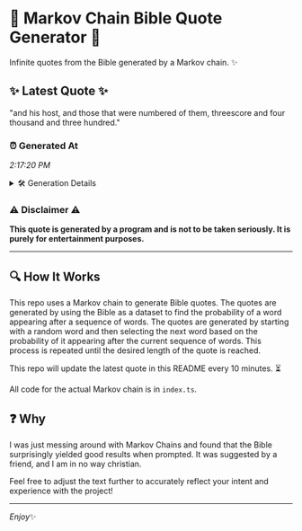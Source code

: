 # 📖 Markov Chain Bible Quote Generator 📖

Infinite quotes from the Bible generated by a Markov chain. ✨

## ✨ Latest Quote ✨
"and his host, and those that were numbered of them, threescore and four thousand and three hundred."

### ⏰ Generated At
*2:17:20 PM*

<details>
    <summary>🛠️ Generation Details</summary>
    <p>
        <strong>🌱 Seed:</strong> and<br>
        <strong>🔄 Iterations:</strong> 16<br>
        <strong>📜 Context History:</strong><br>[ and ]: his<br>[ and, his ]: host,<br>[ and, his, host, ]: and<br>[ and, his, host,, and ]: those<br>[ and, his, host,, and, those ]: that<br>[ and, his, host,, and, those, that ]: were<br>[ his, host,, and, those, that, were ]: numbered<br>[ host,, and, those, that, were, numbered ]: of<br>[ and, those, that, were, numbered, of ]: them,<br>[ those, that, were, numbered, of, them, ]: threescore<br>[ that, were, numbered, of, them,, threescore ]: and<br>[ were, numbered, of, them,, threescore, and ]: four<br>[ numbered, of, them,, threescore, and, four ]: thousand<br>[ of, them,, threescore, and, four, thousand ]: and<br>[ them,, threescore, and, four, thousand, and ]: three<br>[ threescore, and, four, thousand, and, three ]: hundred.<br>
    </p>
</details>

### ⚠️ Disclaimer ⚠️
**This quote is generated by a program and is not to be taken seriously. It is purely for entertainment purposes.**

---

## 🔍 How It Works

This repo uses a Markov chain to generate Bible quotes. The quotes are generated by using the Bible as a dataset to find the probability of a word appearing after a sequence of words. The quotes are generated by starting with a random word and then selecting the next word based on the probability of it appearing after the current sequence of words. This process is repeated until the desired length of the quote is reached.

This repo will update the latest quote in this README every 10 minutes. ⏳

All code for the actual Markov chain is in `index.ts`.

## ❓ Why

I was just messing around with Markov Chains and found that the Bible surprisingly yielded good results when prompted. 
It was suggested by a friend, and I am in no way christian.

Feel free to adjust the text further to accurately reflect your intent and experience with the project!

---

*Enjoy*✨
